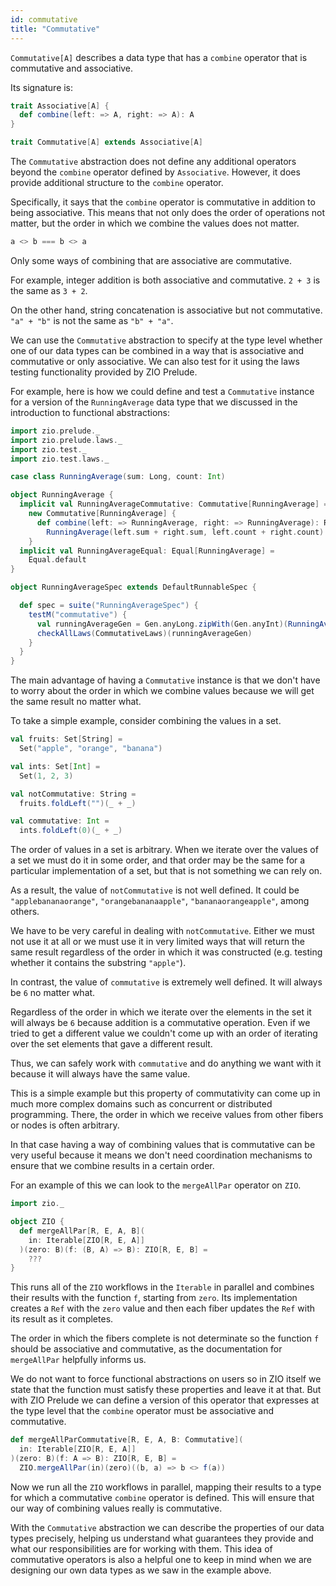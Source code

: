 ```yaml
---
id: commutative
title: "Commutative"
---
```


`Commutative[A]` describes a data type that has a `combine` operator that is commutative and associative.

Its signature is:

```scala mdoc
trait Associative[A] {
  def combine(left: => A, right: => A): A
}

trait Commutative[A] extends Associative[A]
```

The `Commutative` abstraction does not define any additional operators beyond the `combine` operator defined by `Associative`. However, it does provide additional structure to the `combine` operator.

Specifically, it says that the `combine` operator is commutative in addition to being associative. This means that not only does the order of operations not matter, but the order in which we combine the values does not matter.

```scala
a <> b === b <> a
```

Only some ways of combining that are associative are commutative.

For example, integer addition is both associative and commutative. `2 + 3` is the same as `3 + 2`.

On the other hand, string concatenation is associative but not commutative. `"a" + "b"` is not the same as `"b" + "a"`.

We can use the `Commutative` abstraction to specify at the type level whether one of our data types can be combined in a way that is associative and commutative or only associative. We can also test for it using the laws testing functionality provided by ZIO Prelude.

For example, here is how we could define and test a `Commutative` instance for a version of the `RunningAverage` data type that we discussed in the introduction to functional abstractions:

```scala mdoc:reset
import zio.prelude._
import zio.prelude.laws._
import zio.test._
import zio.test.laws._

case class RunningAverage(sum: Long, count: Int)

object RunningAverage {
  implicit val RunningAverageCommutative: Commutative[RunningAverage] =
    new Commutative[RunningAverage] {
      def combine(left: => RunningAverage, right: => RunningAverage): RunningAverage =
        RunningAverage(left.sum + right.sum, left.count + right.count)
    }
  implicit val RunningAverageEqual: Equal[RunningAverage] =
    Equal.default
}

object RunningAverageSpec extends DefaultRunnableSpec {

  def spec = suite("RunningAverageSpec") {
    testM("commutative") {
      val runningAverageGen = Gen.anyLong.zipWith(Gen.anyInt)(RunningAverage(_, _))
      checkAllLaws(CommutativeLaws)(runningAverageGen)
    }
  }
}
```

The main advantage of having a `Commutative` instance is that we don't have to worry about the order in which we combine values because we will get the same result no matter what.

To take a simple example, consider combining the values in a set.

```scala mdoc
val fruits: Set[String] =
  Set("apple", "orange", "banana")

val ints: Set[Int] =
  Set(1, 2, 3)

val notCommutative: String =
  fruits.foldLeft("")(_ + _)

val commutative: Int =
  ints.foldLeft(0)(_ + _)
```

The order of values in a set is arbitrary. When we iterate over the values of a set we must do it in some order, and that order may be the same for a particular implementation of a set, but that is not something we can rely on.

As a result, the value of `notCommutative` is not well defined. It could be `"applebananaorange"`, `"orangebananaapple"`, `"bananaorangeapple"`, among others.

We have to be very careful in dealing with `notCommutative`. Either we must not use it at all or we must use it in very limited ways that will return the same result regardless of the order in which it was constructed (e.g. testing whether it contains the substring `"apple"`).

In contrast, the value of `commutative` is extremely well defined. It will always be `6` no matter what.

Regardless of the order in which we iterate over the elements in the set it will always be `6` because addition is a commutative operation. Even if we tried to get a different value we couldn't come up with an order of iterating over the set elements that gave a different result.

Thus, we can safely work with `commutative` and do anything we want with it because it will always have the same value.

This is a simple example but this property of commutativity can come up in much more complex domains such as concurrent or distributed programming. There, the order in which we receive values from other fibers or nodes is often arbitrary.

In that case having a way of combining values that is commutative can be very useful because it means we don't need coordination mechanisms to ensure that we combine results in a certain order.

For an example of this we can look to the `mergeAllPar` operator on `ZIO`.

```scala mdoc
import zio._

object ZIO {
  def mergeAllPar[R, E, A, B](
    in: Iterable[ZIO[R, E, A]]
  )(zero: B)(f: (B, A) => B): ZIO[R, E, B] =
    ???
}
```

This runs all of the `ZIO` workflows in the `Iterable` in parallel and combines their results with the function `f`, starting from `zero`. Its implementation creates a `Ref` with the `zero` value and then each fiber updates the `Ref` with its result as it completes.

The order in which the fibers complete is not determinate so the function `f` should be associative and commutative, as the documentation for `mergeAllPar` helpfully informs us.

We do not want to force functional abstractions on users so in ZIO itself we state that the function must satisfy these properties and leave it at that. But with ZIO Prelude we can define a version of this operator that expresses at the type level that the `combine` operator must be associative and commutative.

```scala mdoc
def mergeAllParCommutative[R, E, A, B: Commutative](
  in: Iterable[ZIO[R, E, A]]
)(zero: B)(f: A => B): ZIO[R, E, B] =
  ZIO.mergeAllPar(in)(zero)((b, a) => b <> f(a))
```

Now we run all the `ZIO` workflows in parallel, mapping their results to a type for which a commutative `combine` operator is defined. This will ensure that our way of combining values really is commutative.

With the `Commutative` abstraction we can describe the properties of our data types precisely, helping us understand what guarantees they provide and what our responsibilities are for working with them. This idea of commutative operators is also a helpful one to keep in mind when we are designing our own data types as we saw in the example above.
